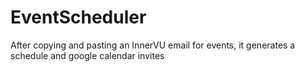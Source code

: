 # EventScheduler
After copying and pasting an InnerVU email for events, it generates a schedule and google calendar invites
